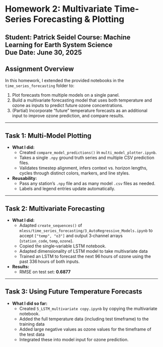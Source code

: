 # Homework 2: Multivariate Time‐Series Forecasting & Plotting

**Student:** Patrick Seidel
**Course:** Machine Learning for Earth System Science  
**Due Date:** June 30, 2025  
----
## Assignment Overview  
In this homework, I extended the provided notebooks in the `time_series_forecasting` folder to:  
1. Plot forecasts from multiple models on a single panel.  
2. Build a multivariate forecasting model that uses both temperature and ozone as inputs to predict future ozone concentrations.  
3. (Partial) Incorporate “future” temperature forecasts as an additional input to improve ozone prediction, and compare results.
----
## Task 1: Multi‐Model Plotting  
- **What I did:**  
  - Created `compare_model_predictions()` in `multi_model_plotter.ipynb`.  
  - Takes a single `.npy` ground truth series and multiple CSV prediction files.  
  - Validates timestep alignment, infers context vs. horizon lengths, cycles through distinct colors, markers, and line styles.  
- **Reusability:**  
  - Pass any station’s `.npy` file and as many model `.csv` files as needed.  
  - Labels and legend entries update automatically.
----
## Task 2: Multivariate Forecasting  
- **What I did:**  
  - Adapted `create_sequences()` of `mless/time_series_forecasting/3_AutoRegressive_Models.ipynb` to accept `["temp", "o3"]` and output 3‑channel arrays (`station_code`, `temp`, `ozone`).  
  - Copied the single‐variable LSTM notebook.  
  - Adapted dimensionality of LSTM model to take multivariate data
  - Trained an LSTM to forecast the next 96 hours of ozone using the past 336 hours of both inputs.  
- **Results:**  
  - RMSE on test set: **0.6877**
----
## Task 3: Using Future Temperature Forecasts  
- **What I did so far:**  
  - Created `5_LSTM_multivariate copy.ipynb` by copying the multivariate notebook.  
  - Added the full temperature data (including test timeframe) to the training data
  - Added large negative values as ozone values for the timeframe of the test data
  - Integrated these into model input for ozone prediction.  